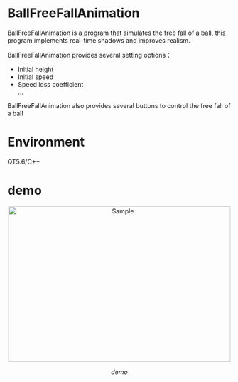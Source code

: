 # BallFreeFallAnimation

BallFreeFallAnimation is a program that simulates the free fall of a ball, this program implements real-time shadows and improves realism.	

BallFreeFallAnimation provides several setting options：	
*	Initial height	
*	Initial speed	
*	Speed loss coefficient	
...

BallFreeFallAnimation also provides several buttons to control the free fall of a ball	

# Environment
QT5.6/C++	

# demo	
<p align="center">
	<img src="https://github.com/kaiwu119/BallFreeFallAnimation/blob/master/image/1-2.gif" alt="Sample"  width="500" height="350">
	<p align="center">
		<em>demo</em>
	</p>
</p>
